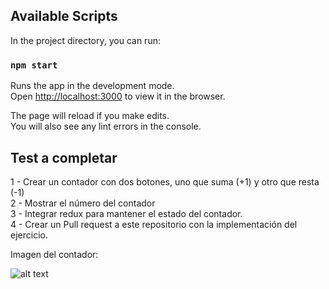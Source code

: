 ## Available Scripts

In the project directory, you can run:

### `npm start`

Runs the app in the development mode.<br>
Open [http://localhost:3000](http://localhost:3000) to view it in the browser.

The page will reload if you make edits.<br>
You will also see any lint errors in the console.

## Test a completar

1 - Crear un contador con dos botones, uno que suma (+1) y otro que resta (-1)<br>
2 - Mostrar el número del contador<br>
3 - Integrar redux para mantener el estado del contador.<br>
4 - Crear un Pull request a este repositorio con la implementación del ejercicio.<br>

Imagen del contador:

![alt text](https://dzwonsemrish7.cloudfront.net/items/1M0I2J1V0t3i1Q1m360d/Screen%20Shot%202018-07-26%20at%2002.29.26.png)

